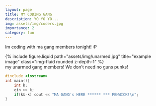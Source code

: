 ```yaml
---
layout: page
title: MY CODING GANG
description: YO YO YO...
img: assets/img/coders.jpg
importance: 2
category: fun
---
```


Im coding with ma gang members tonight! :P

<div class="row">
    <div class="col-sm mt-3 mt-md-0">
        {% include figure.liquid path="assets/img/unarmed.jpg" title="example image" class="img-fluid rounded z-depth-1" %}
    </div>
</div>
<div class="caption">
    my unarmed gang members! We don't need no guns punks!
</div>



```c++
#include <iostream>
int main(){
    int k;
    cin >> k;
    if(k&-k) cout << "MA GANG's HERE ****** *** FENWICK!\n";
}
```

